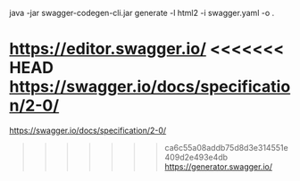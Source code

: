 java -jar swagger-codegen-cli.jar generate -l html2 -i swagger.yaml -o .

https://editor.swagger.io/
<<<<<<< HEAD
https://swagger.io/docs/specification/2-0/
=======

https://swagger.io/docs/specification/2-0/

>>>>>>> ca6c55a08addb75d8d3e314551e409d2e493e4db
https://generator.swagger.io/

